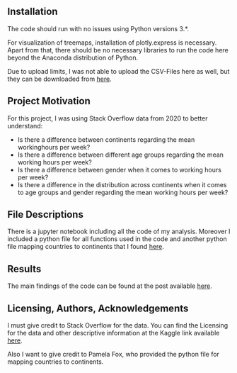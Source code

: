 ## Installation
The code should run with no issues using Python versions 3.*.

For visualization of treemaps, installation of plotly.express is necessary. Apart from that, there should be no necessary libraries to run the code here beyond the Anaconda distribution of Python. 

Due to upload limits, I was not able to upload the CSV-Files here as well, but they can be downloaded from [here](https://insights.stackoverflow.com/survey/2020).

## Project Motivation
For this project, I was using Stack Overflow data from 2020 to better understand: 
- Is there a difference between continents regarding the mean workinghours per week?
- Is there a difference between different age groups regarding the mean working hours per week?
- Is there a difference between gender when it comes to working hours per week?
- Is there a difference in the distribution across continents when it comes to age groups and gender regarding the mean working hours per week?

## File Descriptions
There is a jupyter notebook including all the code of my analysis. Moreover I included a python file for all functions used in the code and another python file mapping countries to continents that I found [here](https://gist.github.com/pamelafox/986163).

## Results
The main findings of the code can be found at the post available [here](https://philip-57199.medium.com/this-analysis-will-make-you-rethink-how-much-you-work-3c83eed2c61c).

## Licensing, Authors, Acknowledgements
I must give credit to Stack Overflow for the data. You can find the Licensing for the data and other descriptive information at the Kaggle link available [here](https://www.kaggle.com/aitzaz/stack-overflow-developer-survey-2020).

Also I want to give credit to Pamela Fox, who provided the python file for mapping countries to continents.
